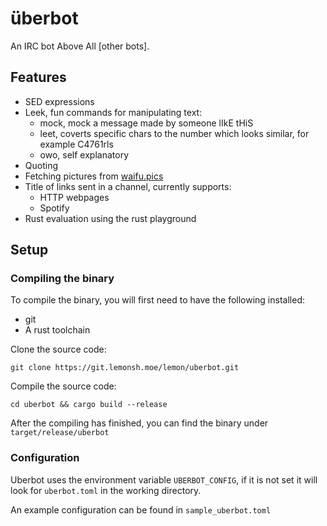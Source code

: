 # überbot
An IRC bot Above All [other bots].

## Features
- SED expressions
- Leek, fun commands for manipulating text:
    - mock, mock a message made by someone lIkE tHiS
    - leet, coverts specific chars to the number which looks similar, for example C4761rls
    - owo, self explanatory
- Quoting
- Fetching pictures from [waifu.pics](https://waifu.pics)
- Title of links sent in a channel, currently supports:
  - HTTP webpages
  - Spotify
- Rust evaluation using the rust playground

## Setup
### Compiling the binary
To compile the binary, you will first need to have the following installed:
- git
- A rust toolchain

Clone the source code:

`git clone https://git.lemonsh.moe/lemon/uberbot.git`

Compile the source code:

`cd uberbot && cargo build --release`

After the compiling has finished, you can find the binary under `target/release/uberbot`

### Configuration

Uberbot uses the environment variable `UBERBOT_CONFIG`, if it is not set
it will look for `uberbot.toml` in the working directory.

An example configuration can be found in `sample_uberbot.toml`
